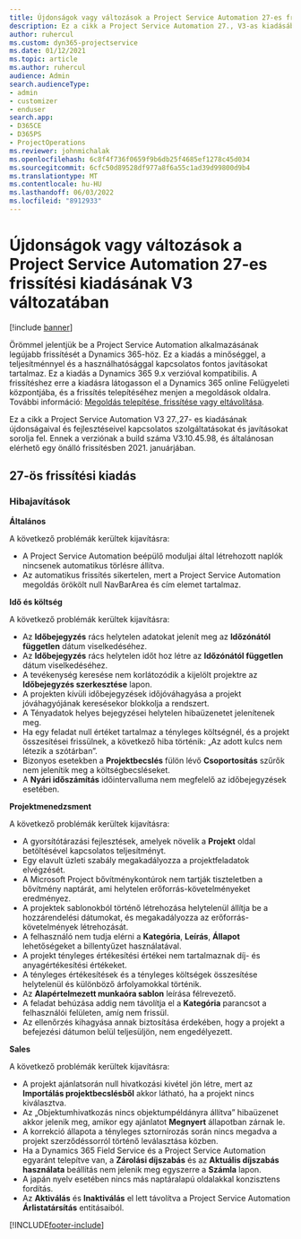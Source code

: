 ```yaml
---
title: Újdonságok vagy változások a Project Service Automation 27-es frissítési kiadásának V3 változatában
description: Ez a cikk a Project Service Automation 27., V3-as kiadásában elérhető funkciókat és javításokat sorolja fel.
author: ruhercul
ms.custom: dyn365-projectservice
ms.date: 01/12/2021
ms.topic: article
ms.author: ruhercul
audience: Admin
search.audienceType:
- admin
- customizer
- enduser
search.app:
- D365CE
- D365PS
- ProjectOperations
ms.reviewer: johnmichalak
ms.openlocfilehash: 6c8f4f736f0659f9b6db25f4685ef1278c45d034
ms.sourcegitcommit: 6cfc50d89528df977a8f6a55c1ad39d99800d9b4
ms.translationtype: MT
ms.contentlocale: hu-HU
ms.lasthandoff: 06/03/2022
ms.locfileid: "8912933"
---
```

# <a name="whats-new-or-changed-in-project-service-automation-update-release-27-v3"></a>Újdonságok vagy változások a Project Service Automation 27-es frissítési kiadásának V3 változatában

[!include [banner](../includes/psa-now-project-operations.md)]

Örömmel jelentjük be a Project Service Automation alkalmazásának legújabb frissítését a Dynamics 365-höz. Ez a kiadás a minőséggel, a teljesítménnyel és a használhatósággal kapcsolatos fontos javításokat tartalmaz. Ez a kiadás a Dynamics 365 9.x verzióval kompatibilis. A frissítéshez erre a kiadásra látogasson el a Dynamics 365 online Felügyeleti központjába, és a frissítés telepítéséhez menjen a megoldások oldalra. További információ: [Megoldás telepítése, frissítése vagy eltávolítása](/power-platform/admin/install-remove-preferred-solution).

Ez a cikk a Project Service Automation V3 27.,27- es kiadásának újdonságaival és fejlesztéseivel kapcsolatos szolgáltatásokat és javításokat sorolja fel. Ennek a verziónak a build száma V3.10.45.98, és általánosan elérhető egy önálló frissítésben 2021. januárjában.

## <a name="update-release-27"></a>27-ös frissítési kiadás

### <a name="bug-fixes"></a>Hibajavítások

**Általános**

A következő problémák kerültek kijavításra:

- A Project Service Automation beépülő moduljai által létrehozott naplók nincsenek automatikus törlésre állítva.
- Az automatikus frissítés sikertelen, mert a Project Service Automation megoldás örökölt null NavBarArea és cím elemet tartalmaz.

**Idő és költség**

A következő problémák kerültek kijavításra:

- Az **Időbejegyzés** rács helytelen adatokat jelenít meg az **Időzónától független** dátum viselkedéséhez.
- Az **Időbejegyzés** rács helytelen időt hoz létre az **Időzónától független** dátum viselkedéséhez.
- A tevékenység keresése nem korlátozódik a kijelölt projektre az **Időbejegyzés szerkesztése** lapon.
- A projekten kívüli időbejegyzések időjóváhagyása a projekt jóváhagyójának keresésekor blokkolja a rendszert.
- A Tényadatok helyes bejegyzései helytelen hibaüzenetet jelenítenek meg.
- Ha egy feladat null értéket tartalmaz a tényleges költségnél, és a projekt összesítései frissülnek, a következő hiba történik: „Az adott kulcs nem létezik a szótárban”.
- Bizonyos esetekben a **Projektbecslés** fülön lévő **Csoportosítás** szűrők nem jelenítik meg a költségbecsléseket.
- A **Nyári időszámítás** időintervalluma nem megfelelő az időbejegyzések esetében.

**Projektmenedzsment**

A következő problémák kerültek kijavításra:

- A gyorsítótárazási fejlesztések, amelyek növelik a **Projekt** oldal betöltésével kapcsolatos teljesítményt.
- Egy elavult üzleti szabály megakadályozza a projektfeladatok elvégzését.
- A Microsoft Project bővítménykontúrok nem tartják tiszteletben a bővítmény naptárát, ami helytelen erőforrás-követelményeket eredményez.
- A projektek sablonokból történő létrehozása helytelenül állítja be a hozzárendelési dátumokat, és megakadályozza az erőforrás-követelmények létrehozását.
- A felhasználó nem tudja elérni a **Kategória**, **Leírás**, **Állapot** lehetőségeket a billentyűzet használatával.
- A projekt tényleges értékesítési értékei nem tartalmaznak díj- és anyagértékesítési értékeket.
- A tényleges értékesítések és a tényleges költségek összesítése helytelenül és különböző árfolyamokkal történik.
- Az **Alapértelmezett munkaóra sablon** leírása félrevezető.
- A feladat behúzása addig nem távolítja el a **Kategória** parancsot a felhasználói felületen, amíg nem frissül.
- Az ellenőrzés kihagyása annak biztosítása érdekében, hogy a projekt a befejezési dátumon belül teljesüljön, nem engedélyezett.

**Sales**

A következő problémák kerültek kijavításra:

- A projekt ajánlatsorán null hivatkozási kivétel jön létre, mert az **Importálás projektbecslésből** akkor látható, ha a projekt nincs kiválasztva.
- Az „Objektumhivatkozás nincs objektumpéldányra állítva” hibaüzenet akkor jelenik meg, amikor egy ajánlatot **Megnyert** állapotban zárnak le.
- A korrekció állapota a tényleges sztornírozás során nincs megadva a projekt szerződéssorról történő leválasztása közben.
- Ha a Dynamics 365 Field Service és a Project Service Automation egyaránt telepítve van, a **Zárolási díjszabás** és az **Aktuális díjszabás használata** beállítás nem jelenik meg egyszerre a **Számla** lapon.
- A japán nyelv esetében nincs más naptáralapú oldalakkal konzisztens fordítás.
- Az **Aktiválás** és **Inaktiválás** el lett távolítva a Project Service Automation **Árlistatársítás** entitásaiból.


[!INCLUDE[footer-include](../includes/footer-banner.md)]
